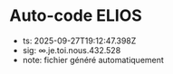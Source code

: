 # Auto-code ELIOS
- ts: 2025-09-27T19:12:47.398Z
- sig: ∞.je.toi.nous.432.528
- note: fichier généré automatiquement